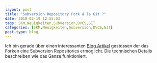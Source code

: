 ```yaml
---
layout: post
title: "Subversion Repository Fork á la Git ?"
date: 2010-02-19 12:55:03
tags: SKM,Neuigkeiten,Subversion,DVCS,GIT
categories: [SKM,Neuigkeiten,Subversion,DVCS,GIT]
post-type: blog
---
```

Ich bin gerade über einen interessanten <a href="http://blog.assembla.com/assemblablog/tabid/12618/bid/11782/Feb-16th-release-Fork-for-Svn-and-Git-Performance-Skype-Agile-Planner.aspx">Blog Artikel</a> gestossen der das Forken eine Subversion Repositories ermöglicht. Die <a href="http://blog.assembla.com/assemblablog/tabid/12618/bid/11844/Subversion-Fork-and-Merge-the-technical-details.aspx">technischen Details</a> beschreiben wie das Ganze funktioniert.
